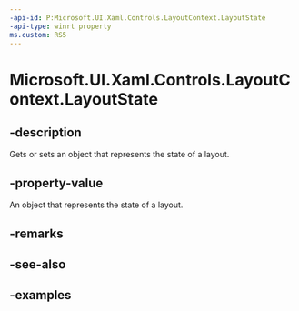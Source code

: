 ```yaml
---
-api-id: P:Microsoft.UI.Xaml.Controls.LayoutContext.LayoutState
-api-type: winrt property
ms.custom: RS5
---
```


<!-- Property syntax.
public object LayoutState { get;  set; }
-->

# Microsoft.UI.Xaml.Controls.LayoutContext.LayoutState

## -description

Gets or sets an object that represents the state of a layout.

## -property-value

An object that represents the state of a layout.

## -remarks

## -see-also

## -examples

